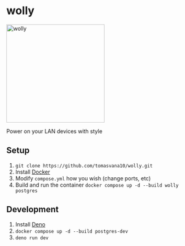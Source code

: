 # wolly

<img width="256" height="256" alt="wolly" src="https://github.com/user-attachments/assets/186e83ae-e920-4411-a659-04c38950cdf0" />

Power on your LAN devices with style

## Setup
1. `git clone https://github.com/tomasvana10/wolly.git`
2. Install [Docker](https://docs.docker.com/engine/install/)
4. Modify `compose.yml` how you wish (change ports, etc)
5. Build and run the container `docker compose up -d --build wolly postgres`

## Development
1. Install [Deno](https://docs.deno.com/runtime/getting_started/installation/)
2. `docker compose up -d --build postgres-dev`
3. `deno run dev`
